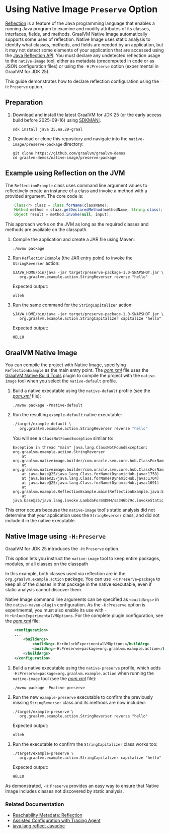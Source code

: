 # Using Native Image `Preserve` Option

[Reflection](https://docs.oracle.com/en/java/javase/24/docs/api/java.base/java/lang/reflect/package-summary.html) is a feature of the Java programming language that enables a running Java program to examine and modify attributes of its classes, interfaces, fields, and methods. GraalVM Native Image automatically supports some uses of reflection. Native Image uses static analysis to identify what classes, methods, and fields are needed by an application, but it may not detect some elements of your application that are accessed using the [Java Reflection API](https://docs.oracle.com/en/java/javase/17/docs/api/java.base/java/lang/reflect/package-summary.html). You must declare any undetected reflection usage to the `native-image` tool, either as metadata (precomputed in code or as JSON configuration files) or using the `-H:Preserve` option (experimental in GraalVM for JDK 25).

This guide demonstrates how to declare reflection configuration using the `-H:Preserve` option.

## Preparation

1. Download and install the latest GraalVM for JDK 25 (or the early access build before 2025-09-16) using [SDKMAN!](https://sdkman.io/).

    ```shell
    sdk install java 25.ea.29-graal
    ```

2. Download or clone this repository and navigate into the `native-image/preserve-package` directory:

    ```shell
    git clone https://github.com/graalvm/graalvm-demos
    cd graalvm-demos/native-image/preserve-package
    ```

## Example using Reflection on the JVM

The `ReflectionExample` class uses command line argument values to
reflectively create an instance of a class and invoke a method with a
provided argument. The core code is:

```java
    Class<?> clazz = Class.forName(className);
    Method method = clazz.getDeclaredMethod(methodName, String.class);
    Object result = method.invoke(null, input);
```

This approach works on the JVM as long as the required classes and methods are available on the classpath.

1. Compile the application and create a JAR file using Maven:

    ```shell
    ./mvnw package 
    ```

2. Run `ReflectionExample` (the JAR entry point) to invoke the
   `StringReverser` action:

    ```shell
    $JAVA_HOME/bin/java -jar target/preserve-package-1.0-SNAPSHOT.jar \
       org.graalvm.example.action.StringReverser reverse "hello"
    ```

    Expected output:

    ```shell
    olleh
    ```

3. Run the same command for the `StringCapitalizer` action:

    ```shell
    $JAVA_HOME/bin/java -jar target/preserve-package-1.0-SNAPSHOT.jar \
       org.graalvm.example.action.StringCapitalizer capitalize "hello"
    ```

    Expected output:

    ```shell
    HELLO
    ```

## GraalVM Native Image

You can compile the project with Native Image, specifying `ReflectionExample` as the main
entry point.
The [_pom.xml_](pom.xml) file uses the [GraalVM Native Build
Tools](https://graalvm.github.io/native-build-tools/latest/index.html) plugin to compile the project with the `native-image` tool when you select the `native-default`
profile.

1. Build a native executable using the `native-default` profile (see the [_pom.xml_](pom.xml) file):

    ```shell
    ./mvnw package -Pnative-default  
    ```

2. Run the resulting `example-default` native executable:

    ```bash
    ./target/example-default \
       org.graalvm.example.action.StringReverser reverse "hello"
    ```

    You will see a `ClassNotFoundException` similar to:

    ```shell
    Exception in thread "main" java.lang.ClassNotFoundException: org.graalvm.example.action.StringReverser
        at org.graalvm.nativeimage.builder/com.oracle.svm.core.hub.ClassForNameSupport.forName(ClassForNameSupport.java:339)
        at org.graalvm.nativeimage.builder/com.oracle.svm.core.hub.ClassForNameSupport.forName(ClassForNameSupport.java:298)
        at java.base@25/java.lang.Class.forName(DynamicHub.java:1758)
        at java.base@25/java.lang.Class.forName(DynamicHub.java:1704)
        at java.base@25/java.lang.Class.forName(DynamicHub.java:1691)
        at org.graalvm.example.ReflectionExample.main(ReflectionExample.java:56)
        at java.base@25/java.lang.invoke.LambdaForm$DMH/sa346b79c.invokeStaticInit(LambdaForm$DMH)
    ```

This error occurs because the `native-image` tool's static analysis did not determine that your application uses the `StringReverser` class, and did not include it in the native executable.

## Native Image using `-H:Preserve`

GraalVM for JDK 25 introduces the `-H:Preserve` option.

This option lets you instruct the `native-image` tool to keep entire packages, modules, or all classes on the classpath 

<!-- (which can result in very large applications).   -->

In this example, both classes used via reflection are in the `org.graalvm.example.action` package. You can use `-H:Preserve=package` to keep all of the classes in that package in the native executable, even if static analysis cannot discover them.

Native Image command line arguments can be specified as `<buildArgs>` in the
`native-maven-plugin` configuration. As the `-H:Preserve` option is experimental, you must also enable its use with `-H:+UnlockExperimentalVMOptions`. For the complete plugin configuration, see the [_pom.xml_](pom.xml) file:

```xml
    <configuration>
    ...
        <buildArgs>
            <buildArg>-H:+UnlockExperimentalVMOptions</buildArg>
            <buildArg>-H:Preserve=package=org.graalvm.example.action</buildArg>
        </buildArgs>
    </configuration>
```

1. Build a native executable using the `native-preserve` profile, which adds
`-H:Preserve=package=org.graalvm.example.action` when running the `native-image`
   tool (see the [_pom.xml_](pom.xml) file):

    ```shell
    ./mvnw package -Pnative-preserve   
    ```

2. Run the new `example-preserve` executable to confirm the previously missing
   `StringReverser` class and its methods are now included:

    ```shell
    ./target/example-preserve \
       org.graalvm.example.action.StringReverser reverse "hello"
    ```

    Expected output:

    ```shell
    olleh
    ```

3. Run the executable to confirm the `StringCapitalizer` class works too:

    ```shell
    ./target/example-preserve \
       org.graalvm.example.action.StringCapitalizer capitalize "hello"
    ```

    Expected output:

    ```shell
    HELLO
    ```

As demonstrated, `-H:Preserve` provides an easy way to ensure that Native Image includes classes not discovered by static analysis.

### Related Documentation

* [Reachability Metadata: Reflection](https://www.graalvm.org/latest/reference-manual/native-image/metadata/)
* [Assisted Configuration with Tracing Agent](https://www.graalvm.org/latest/reference-manual/native-image/metadata/AutomaticMetadataCollection/#tracing-agent) 
* [java.lang.reflect Javadoc](https://docs.oracle.com/en/java/javase/17/docs/api/java.base/java/lang/reflect/package-summary.html)